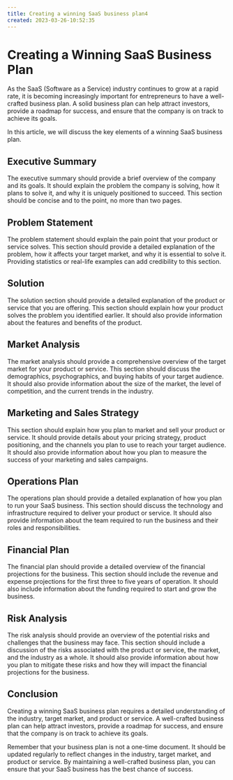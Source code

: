 ```yaml
---
title: Creating a winning SaaS business plan4
created: 2023-03-26-10:52:35
---
```


# Creating a Winning SaaS Business Plan

As the SaaS (Software as a Service) industry continues to grow at a rapid rate, it is becoming increasingly important for entrepreneurs to have a well-crafted business plan. A solid business plan can help attract investors, provide a roadmap for success, and ensure that the company is on track to achieve its goals.

In this article, we will discuss the key elements of a winning SaaS business plan.

## Executive Summary

The executive summary should provide a brief overview of the company and its goals. It should explain the problem the company is solving, how it plans to solve it, and why it is uniquely positioned to succeed. This section should be concise and to the point, no more than two pages.

## Problem Statement

The problem statement should explain the pain point that your product or service solves. This section should provide a detailed explanation of the problem, how it affects your target market, and why it is essential to solve it. Providing statistics or real-life examples can add credibility to this section.

## Solution

The solution section should provide a detailed explanation of the product or service that you are offering. This section should explain how your product solves the problem you identified earlier. It should also provide information about the features and benefits of the product.

## Market Analysis

The market analysis should provide a comprehensive overview of the target market for your product or service. This section should discuss the demographics, psychographics, and buying habits of your target audience. It should also provide information about the size of the market, the level of competition, and the current trends in the industry.

## Marketing and Sales Strategy

This section should explain how you plan to market and sell your product or service. It should provide details about your pricing strategy, product positioning, and the channels you plan to use to reach your target audience. It should also provide information about how you plan to measure the success of your marketing and sales campaigns.

## Operations Plan

The operations plan should provide a detailed explanation of how you plan to run your SaaS business. This section should discuss the technology and infrastructure required to deliver your product or service. It should also provide information about the team required to run the business and their roles and responsibilities.

## Financial Plan

The financial plan should provide a detailed overview of the financial projections for the business. This section should include the revenue and expense projections for the first three to five years of operation. It should also include information about the funding required to start and grow the business.

## Risk Analysis

The risk analysis should provide an overview of the potential risks and challenges that the business may face. This section should include a discussion of the risks associated with the product or service, the market, and the industry as a whole. It should also provide information about how you plan to mitigate these risks and how they will impact the financial projections for the business.

## Conclusion

Creating a winning SaaS business plan requires a detailed understanding of the industry, target market, and product or service. A well-crafted business plan can help attract investors, provide a roadmap for success, and ensure that the company is on track to achieve its goals.

Remember that your business plan is not a one-time document. It should be updated regularly to reflect changes in the industry, target market, and product or service. By maintaining a well-crafted business plan, you can ensure that your SaaS business has the best chance of success.
